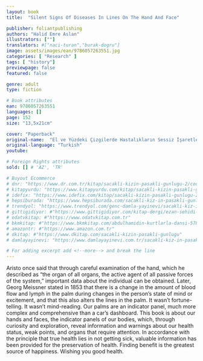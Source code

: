 ```yaml
---
layout: book
title:  "Silent Signs Of Diseases In Lines On The Hand And Face"

publisher: foliantpublishing
authors: "Halid Emre Aslan"
illustrators: [""]
translators: #["naci-turan","burak-dogru"]
image: assets/images/ean/9786057263551.jpg
categories: [ "Research" ]
tags: [ "history"]
previewpage: false
featured: false

genre: adult
type: fiction

# Book attributes
ean: 9786057263551
languages: []
page: 152
size: "13,5x21cm"

cover: "Paperback"
original-name:  "El ve Yüzdeki Çizgilerde Hastalıkların Sessiz İşaretleri"
original-language: "Turkish"
youtube:

# Foreign Rights attributes
sold: [] # 'AZ', 'TR'

# Buyout Ecommerce
# dnr: "https://www.dr.com.tr/kitap/sacakli-kizin-pasakli-gunlugu-2/cocuk-ve-genclik/genclik-10-yas/roman-oyku/urunno=0001893059001"
# kitapyurdu: "https://www.kitapyurdu.com/kitap/sacakli-kizin-pasakli-gunlugu-2-/560122.html&filter_name=Sa%C3%A7akl%C4%B1+K%C4%B1z%27%C4%B1n+Pasakl%C4%B1+G%C3%BCnl%C3%BC%C4%9F%C3%BC+2"
# idefix: "https://www.idefix.com/kitap/sacakli-kizin-pasakli-gunlugu-2/cocuk-ve-genclik/genclik-10-yas/roman-oyku/urunno=0001893059001"
# hepsiburada: "https://www.hepsiburada.com/sacakli-kiz-in-pasakli-gunlugu-2-damla-yayinevi-p-HBV000012ER86"
# trendyol: "https://www.trendyol.com/genc-damla-yayinevi/sacakli-kiz-in-pasakli-gunlugu-2-p-54825777"
# gittigidiyor: #"https://www.gittigidiyor.com/kitap-dergi/ezan-sehidi-adnan-menderes_pdp_732728793"
# odatvkitap: #"https://www.odatvkitap.com.tr"
# bkmkitap: #"https://www.bkmkitap.com/abdulhamidin-kurtlarla-dansi-578226"
# amazontr: #"https://www.amazon.com.tr"
# dkitap: #"https://www.dkitap.com/sacakli-kizin-pasakli-gunlugu"
# damlayayinevi: "https://www.damlayayinevi.com.tr/sacakli-kiz-in-pasakli-gunlugu-2-bu-iste-bi-terslik-var"

# For adding excerpt add <!--more--> and break the line
---
```

Aristo once said that through careful examination
of the hand, which he described as “the organ of
all organs, the active agent of all passive forces of
the system,” important data about the individual
can be obtained. Later, Georg Meissner stated in
1853 that there is a change in the amount of blood
flow and lymph in the palm during changes in the
person’s state of mind or excitement, and that this
also alters the lines in the palm.
It wasn’t fortune-telling. It wasn’t mind-reading.
Our palms are an indicator panel, much more complex and comprehensive than a car’s dashboard.
This book is about our hands and faces, the indicator panels of our bodies, which, through curiosity
and exploration, reveal information and warnings
about our health status, weak points, and organs
that require attention.
In accordance with the principle that true health
lies in not getting sick, valuable information has
been provided for the preservation of health. Finding benefit is the greatest source of happiness.
Wishing you good health.
<!--more--> 

